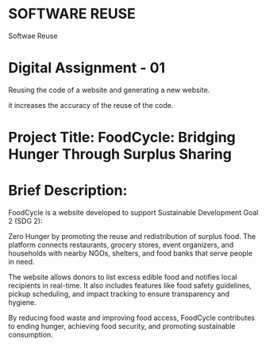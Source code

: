 # SOFTWARE REUSE

Softwae Reuse 


# Digital Assignment - 01


Reusing the code of a website and generating a new website.


it increases the accuracy of the reuse of the code.
 
# Project Title: FoodCycle: Bridging Hunger Through Surplus Sharing

# Brief Description:

FoodCycle is a website developed to support Sustainable Development Goal 2 (SDG 2): 

Zero Hunger by promoting the reuse and redistribution of surplus food. The platform connects restaurants, grocery stores, event organizers, and households with nearby NGOs, shelters, and food banks that serve people in need.

The website allows donors to list excess edible food and notifies local recipients in real-time. It also includes features like food safety guidelines, pickup scheduling, and impact tracking to ensure transparency and hygiene.

By reducing food waste and improving food access, FoodCycle contributes to ending hunger, achieving food security, and promoting sustainable consumption.

